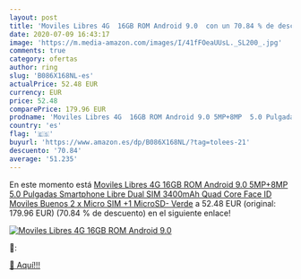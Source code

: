 ```yaml
---
layout: post
title: 'Moviles Libres 4G  16GB ROM Android 9.0  con un 70.84 % de descuento'
date: 2020-07-09 16:43:17
image: 'https://m.media-amazon.com/images/I/41fFOeaUUsL._SL200_.jpg'
comments: true
category: ofertas
author: ring
slug: 'B086X168NL-es'
actualPrice: 52.48 EUR
currency: EUR
price: 52.48
comparePrice: 179.96 EUR
prodname: 'Moviles Libres 4G  16GB ROM Android 9.0 5MP+8MP  5.0 Pulgadas Smartphone Libre Dual SIM  3400mAh Quad Core Face ID Moviles Buenos  2 x Micro SIM +1 MicroSD- Verde'
country: 'es'
flag: '🇪🇸'
buyurl: 'https://www.amazon.es/dp/B086X168NL/?tag=tolees-21'
descuento: '70.84'
average: '51.235'
---
```


En este momento está [Moviles Libres 4G  16GB ROM Android 9.0 5MP+8MP  5.0 Pulgadas Smartphone Libre Dual SIM  3400mAh Quad Core Face ID Moviles Buenos  2 x Micro SIM +1 MicroSD- Verde](https://www.amazon.es/dp/B086X168NL/?tag=tolees-21) a 52.48 EUR (original: 179.96 EUR) (70.84 %  de descuento) en el siguiente enlace!

[![Moviles Libres 4G  16GB ROM Android 9.0 ](https://m.media-amazon.com/images/I/41fFOeaUUsL._SL200_.jpg)](https://www.amazon.es/dp/B086X168NL/?tag=tolees-21)

🔎:


[🛒 Aquí!!!](https://www.amazon.es/dp/B086X168NL/?tag=tolees-21)
